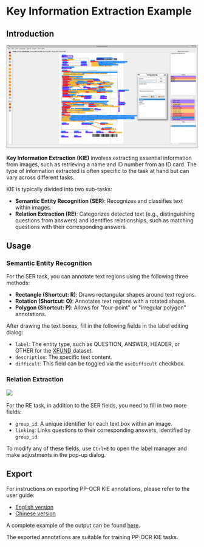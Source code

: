 # Key Information Extraction Example

## Introduction

![](.data/annotated_ocr_kie_task.png) 

**Key Information Extraction (KIE)** involves extracting essential information from images, such as retrieving a name and ID number from an ID card. The type of information extracted is often specific to the task at hand but can vary across different tasks.

KIE is typically divided into two sub-tasks:
- **Semantic Entity Recognition (SER)**: Recognizes and classifies text within images.
- **Relation Extraction (RE)**: Categorizes detected text (e.g., distinguishing questions from answers) and identifies relationships, such as matching questions with their corresponding answers.

## Usage

### Semantic Entity Recognition

For the SER task, you can annotate text regions using the following three methods:

- **Rectangle (Shortcut: R)**: Draws rectangular shapes around text regions.
- **Rotation (Shortcut: O)**: Annotates text regions with a rotated shape.
- **Polygon (Shortcut: P)**: Allows for "four-point" or "irregular polygon" annotations.

After drawing the text boxes, fill in the following fields in the label editing dialog:
- `label`: The entity type, such as QUESTION, ANSWER, HEADER, or OTHER for the [XFUND](https://github.com/doc-analysis/XFUND) dataset.
- `description`: The specific text content.
- `difficult`: This field can be toggled via the `useDifficult` checkbox.

### Relation Extraction

![](.data/annotated_ppocr_kie_toturial.gif) 

For the RE task, in addition to the SER fields, you need to fill in two more fields:
- `group_id`: A unique identifier for each text box within an image.
- `linking`: Links questions to their corresponding answers, identified by `group_id`.

To modify any of these fields, use `Ctrl+E` to open the label manager and make adjustments in the pop-up dialog.

## Export

For instructions on exporting PP-OCR KIE annotations, please refer to the user guide:
- [English version](../../../docs/en/user_guide.md)
- [Chinese version](../../../docs/zh_cn/user_guide.md)

A complete example of the output can be found [here](./ppocr-kie/).

The exported annotations are suitable for training PP-OCR KIE tasks.
